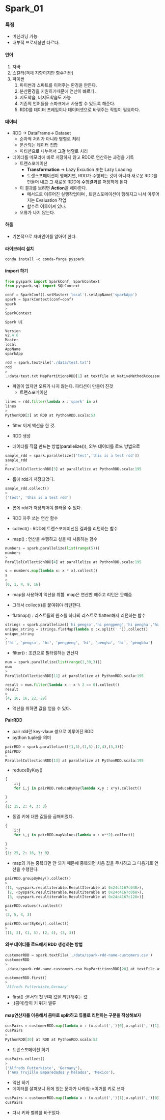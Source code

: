 # Spark_01

### 특징

- 머신러닝 가능
- 내부적 프로세싱만 다르다.

#### 언어

1. 자바
2. 스칼라(객체 지향이지만 함수기반)
3. 파이썬
   1. 파이썬과 스파트를 이어주는 환경을 만든다.
   2. 분산환경을 지원하기때문에 연산이 빠르다.
   3. 지도학습, 비지도학습도 가능
   4. 기존의 언어들을 스파크에서 사용할 수 있도록 해준다.
   5. RDD를 데이터 프레임이나 데이터셋으로 바꿔주는 작업이 필요하다.

#### 데이터

- RDD -> DataFrame-> Dataset
  - 순차적 처리가 아니라 병렬로 처리
  - 분산되는 데이터 집합
  - 파티션으로 나누어서 그걸 병렬로 처리
- 데이터를 메모리에 바로 저장하지 않고 RDD로 연산하는 과정을 기록
  - 트랜스포메이션
    - **Transformation** -> Lazy Excution 또는 Lazy Loading
    - 트랜스포메이션이 행해지면, RDD가 수행되는 것이 아니라 새로운 RDD를 만들어 내고 그 새로운 RDD에 수행결과를 저장하게 된다
  - 이 결과를 보려면 **Action**을 해야한다.
    - 메서드로 이루어진 실행작업이며 , 트랜스포메이션이 행해지고 나서 이루어지는 Evaluation 작업
    - 함수로 이루어져 있다.
  - 오류가 나지 않는다.

#### 하둡

- 기본적으로 자바언어를 알아야 한다.

#### 라이브러리 설치

```
conda install -c conda-forge pyspark
```

#### import 하기

```python
from pyspark import SparkConf, SparkContext
from pyspark.sql import SQLContext
```

```python
conf = SparkConf().setMaster('local').setAppName('sparkApp')
spark = SparkContext(conf=conf)
spark
>
SparkContext

Spark UI

Version
v2.4.6
Master
local
AppName
sparkApp
```

```python
rdd = spark.textFile('./data/test.txt')
rdd
>
./data/test.txt MapPartitionsRDD[1] at textFile at NativeMethodAccessorImpl.java:0
```

- 파일이 없지만 오류가 나지 않는다. 파티션이 만들어 진것 
  - 트랜스포메이션

```python
lines = rdd.filter(lambda x :'spark' in x)
lines
>
PythonRDD[2] at RDD at PythonRDD.scala:53
```

- filter 이게 액션을 한 것.

- RDD 생성
- 데이터를 직접 만드는 방법(parallelize()), 외부 데이터를 로드 방법으로

```python
sample_rdd = spark.parallelize(['test','this is a test rdd'])
sample_rdd
>
ParallelCollectionRDD[3] at parallelize at PythonRDD.scala:195
```

- 롬에 rdd가 저장되었다.

```python
sample_rdd.collect()
>
['test', 'this is a test rdd']
```

- 롬에 rdd가 저장되어야 불러올 수 있다.

- RDD 자주 쓰는 연산 함수
- collect() : RDD에 트랜스포메이션된 결과를 리턴하는 함수
- map() : 연산을 수행하고 싶을 때 사용하는 함수

```python
numbers = spark.parallelize(list(range(5)))
numbers
>
ParallelCollectionRDD[4] at parallelize at PythonRDD.scala:195
```

```python
s = numbers.map(lambda x: x * x).collect()
s
>
[0, 1, 4, 9, 16]
```

- map을 사용하여 액션을 취함. map은 연산만 해주고 리턴은 못해줌
- 그래서 collect()를 붙여줘야 리턴한다.

- flatmap() : 리스트들의 원소를 하나의 리스트로 flatten해서 리턴하는 함수

```python
strings = spark.parallelize(['hi pengso','hi pengpeng','hi pengha','hi pemgbba'])
unique_string = strings.flatMap(lambda x :x.split(' ')).collect()
unique_string
>
['hi', 'pengso', 'hi', 'pengpeng', 'hi', 'pengha', 'hi', 'pemgbba']
```

- filter() : 조건으로 필터링하는 연산자

```python
num = spark.parallelize(list(range(1,30,3)))
num
>
ParallelCollectionRDD[11] at parallelize at PythonRDD.scala:195
```

```python
result = num.filter(lambda x : x % 2 == 0).collect()
result
>
[4, 10, 16, 22, 28]
```

- 액션을 취하면 값을 얻을 수 있다.

#### PairRDD

- pair rdd란 key-vlaue 쌍으로 이루어진 RDD
- python tuple을 의미

```python
pairRDD = spark.parallelize([(1,3),(1,5),(2,4),(3,3)])
pairRDD
>
ParallelCollectionRDD[13] at parallelize at PythonRDD.scala:195
```

- reduceByKey()

```python
{
    i:j
    for i,j in pairRDD.reduceByKey(lambda x,y : x*y).collect()
    
}
>
{1: 15, 2: 4, 3: 3}
```

- 동일 키에 대한 값들을 곱해버렸다.

```python
{
    i:j
    for i,j in pairRDD.mapValues(lambda x : x**2).collect()
    
}
>
{1: 25, 2: 16, 3: 9}
```

- map의 키는 중복되면 안 되기 때문에 중복되면 처음 값을 무시하고 그 다음거로 연산을 수행한다.

```python
pairRDD.groupByKey().collect()
>
[(1, <pyspark.resultiterable.ResultIterable at 0x24c4167c048>),
 (2, <pyspark.resultiterable.ResultIterable at 0x24c4167c0b8>),
 (3, <pyspark.resultiterable.ResultIterable at 0x24c4167c128>)]
```

```python
pairRDD.values().collect()
>
[3, 5, 4, 3]
```

```python
pairRDD.sortByKey().collect()
>
[(1, 3), (1, 5), (2, 4), (3, 3)]
```

#### 외부 데이터를 로드해서 RDD 생성하는 방법

```python
customerRDD = spark.textFile('./data/spark-rdd-name-customers.csv')
customerRDD
>
./data/spark-rdd-name-customers.csv MapPartitionsRDD[28] at textFile at NativeMethodAccessorImpl.java:0
```

```python
customerRDD.first()
>
'Alfreds Futterkiste,Germany'
```

- first() :문서의 첫 번째 값을 리턴해주는 값
- ,(콤마)앞이 키 뒤가 벨류

#### map연산자를 이용해서 콤마로 split하고 튜플로 리턴하는 구문을 작성해보자

```python
cusPairs = customerRDD.map(lambda x : (x.split(',')[0],x.split(',')[1]))
cusPairs
>
PythonRDD[30] at RDD at PythonRDD.scala:53
```

- 트랜스포메이션 하기

```python
cusPairs.collect()
>
('Alfreds Futterkiste', 'Germany'),
 ('Ana Trujillo Emparedados y helados', 'Mexico'),
```

- 액션 하기
- 데이터를 살펴보니 뒤에 있는 문자가 나라임->이거를 키로 쓰자

```python
cusPairs = customerRDD.map(lambda x : (x.split(',')[1],x.split(',')[0]))
cusPairs
```

- 다시 키와 벨류를 바꾸었다.